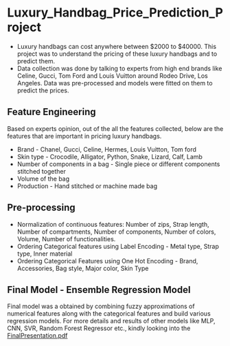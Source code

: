 # Luxury_Handbag_Price_Prediction_Project

- Luxury handbags can cost anywhere between $2000 to $40000. This project was to understand the pricing of these luxury handbags and to predict them.
- Data collection was done by talking to experts from high end brands like Celine, Gucci, Tom Ford and Louis Vuitton around Rodeo Drive, Los Angeles. Data was pre-processed and models were fitted on them to predict the prices.

## Feature Engineering
Based on experts opinion, out of the all the features collected, below are the features that are important in pricing luxury handbags.

- Brand - Chanel, Gucci, Celine, Hermes, Louis Vuitton, Tom ford
- Skin type - Crocodile, Alligator, Python, Snake, Lizard, Calf, Lamb
- Number of components in a bag - Single piece or different components stitched together
- Volume of the bag
- Production - Hand stitched or machine made bag

## Pre-processing
- Normalization of continuous features: Number of zips, Strap length, Number of compartments, Number of components, Number of  colors, Volume, Number of functionalities.
- Ordering Categorical features using Label Encoding - Metal type, Strap type, Inner material
- Ordering Categorical Features using One Hot Encoding - Brand, Accessories, Bag style, Major color, Skin Type

## Final Model - Ensemble Regression Model
Final model was a obtained by combining fuzzy approximations of numerical features along with the categorical features and build various regression models. For more details and results of other models like MLP, CNN, SVR, Random Forest Regressor etc., kindly looking into the [FinalPresentation.pdf](https://github.com/deepikakanade/Luxury_Handbag_Price_Prediction_Project/blob/master/FinalPresentation.pptx)
